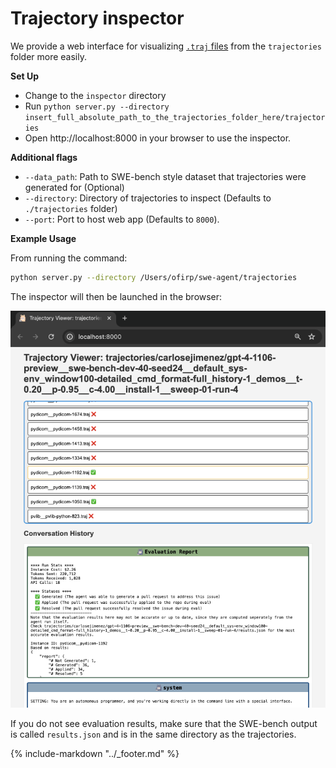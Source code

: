 # Trajectory inspector

We provide a web interface for visualizing [`.traj` files](trajectories.md) from the `trajectories` folder more easily.

**Set Up**

* Change to the `inspector` directory
* Run `python server.py --directory insert_full_absolute_path_to_the_trajectories_folder_here/trajectories`
* Open http://localhost:8000 in your browser to use the inspector.

**Additional flags**

- `--data_path`: Path to SWE-bench style dataset that trajectories were generated for (Optional)
- `--directory`: Directory of trajectories to inspect (Defaults to `./trajectories` folder)
- `--port`: Port to host web app (Defaults to `8000`).

**Example Usage**

From running the command:

```bash
python server.py --directory /Users/ofirp/swe-agent/trajectories
```
The inspector will then be launched in the browser:

![trajectory inspector](../assets/inspector.png)

If you do not see evaluation results, make sure that the SWE-bench output
is called `results.json` and is in the same directory as the trajectories.

{% include-markdown "../_footer.md" %}
